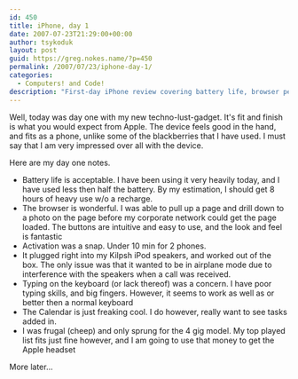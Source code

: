 ```yaml
---
id: 450
title: iPhone, day 1
date: 2007-07-23T21:29:00+00:00
author: tsykoduk
layout: post
guid: https://greg.nokes.name/?p=450
permalink: /2007/07/23/iphone-day-1/
categories:
  - Computers! and Code!
description: "First-day iPhone review covering battery life, browser performance, activation process, keyboard usability, and overall impressions from a new user's perspective."
---
```

<p>Well, today was day one with my new techno-lust-gadget. It's fit and finish is what you would expect from Apple. The device feels good in the hand, and fits as a phone, unlike some of the blackberries that I have used. I must say that I am very impressed over all with the device.</p>
<!--more-->

<p>Here are my day one notes.</p>


<ul>
<li> Battery life is acceptable. I have been using it very heavily today, and I have used less then half the battery. By my estimation, I should get 8 hours of heavy use w/o a recharge.</li>
<li> The browser is wonderful. I was able to pull up a page and drill down to a photo on the page before my corporate network could get the page loaded. The buttons are intuitive and easy to use, and the look and feel is fantastic</li>
<li> Activation was a snap. Under 10 min for 2 phones.</li>
<li> It plugged right into my Kilpsh iPod speakers, and worked out of the box. The only issue was that it wanted to be in airplane mode due to interference with the speakers when a call was received.</li>
<li>Typing on the keyboard (or lack thereof) was a concern. I have poor typing skills, and big fingers. However, it seems to work as well as or better then a normal keyboard</li>
<li> The Calendar is just freaking cool. I do however, really want to see tasks added in.</li>
<li> I was frugal (cheep) and only sprung for the 4 gig model. My top played list fits just fine however, and I am going to use that money to get the Apple headset</li>
</ul>

<p>More later...</p>